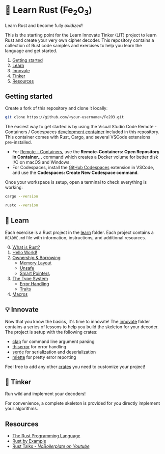 # 🦀 Learn Rust (Fe<sub>2</sub>O<sub>3</sub>)

Learn Rust and become fully *oxidized*!

This is the starting point for the Learn Innovate Tinker (LIT) project to learn Rust and create your very own cipher decoder. This repository contains a collection of Rust code samples and exercises to help you learn the language and get started.

1. [Getting started](#getting-started)
1. [Learn](#learn)
1. [Innovate](#innovate)
1. [Tinker](#tinker)
1. [Resources](#resources)

## Getting started

Create a fork of this repository and clone it locally:

```bash
git clone https://github.com/<your-username>/Fe2O3.git
```

The easiest way to get started is by using the Visual Studio Code Remote - Containers / Codespaces [development container](.devcontainer/devcontainer.json) included in this repository. This container comes with Rust, Cargo, and several VSCode extensions pre-installed.

- For [Remote - Containers](https://aka.ms/vscode-remote/download/containers), use the **Remote-Containers: Open Repository in Container...** command which creates a Docker volume for better disk I/O on macOS and Windows.
- For Codespaces, install the [GitHub Codespaces](https://marketplace.visualstudio.com/items?itemName=GitHub.codespaces) extension in VSCode, and use the **Codespaces: Create New Codespace command**.

Once your workspace is setup, open a terminal to check everything is working:

```bash
cargo --version
```

```bash
rustc --version
```

## 📖 Learn

Each exercise is a Rust project in the [learn](./learn) folder. Each project contains a `README.md` file with information, instructions, and additional resources.

0. [What is Rust?](./learn/0-what-is-rust/README.md)
1. [Hello World!](./learn/1-hello-world/README.md)
1. [Ownership & Borrowing](./learn/2-ownership/README.md)
    - [Memory Layout](./learn/2-ownership/memory.md)
    - [Unsafe](./learn/2-ownership/unsafe.md)
    - [Smart Pointers](./learn/2-ownership/smart-pointers.md)
1. [The Type System](./learn/3-type-system/README.md)
    - [Error Handling](./learn/5-error-handling/README.md)
    - [Traits](./learn/4-traits/README.md)
1. [Macros](./learn/7-macros/README.md)

## 💡 Innovate

Now that you know the basics, it's time to innovate! The [innovate](./innovate) folder contains a series of lessons to help you build the skeleton for your decoder. The project is setup with the following crates:

- [clap](https://crates.io/crates/clap) for command line argument parsing
- [thiserror](https://crates.io/crates/thiserror) for error handling
- [serde](https://crates.io/crates/serde) for serialization and deserialization
- [miette](https://crates.io/crates/miette) for pretty error reporting

<!-- TODO: how to make this a step-by-step set of instructions so that people can bulid up the skeleton code themselves ? -->

Feel free to add any other [crates](https://crates.io/) you need to customize your project!

## 🔧 Tinker

Run wild and implement your decoders!

For convenience, a complete skeleton is provided for you directly implement your algorithms.

<!-- To run the decoder, use the following command:

```bash
cargo run --bin decode -- <input-file> <output-file>
``` -->

## Resources

- [The Rust Programming Language](https://doc.rust-lang.org/book/)
- [Rust by Example](https://doc.rust-lang.org/rust-by-example/)
- [Rust Talks - _NoBoilerplate on Youtube_](https://youtube.com/playlist?list=PLZaoyhMXgBzoM9bfb5pyUOT3zjnaDdSEP&si=E5Ps7IYXtTLxKLP1)
